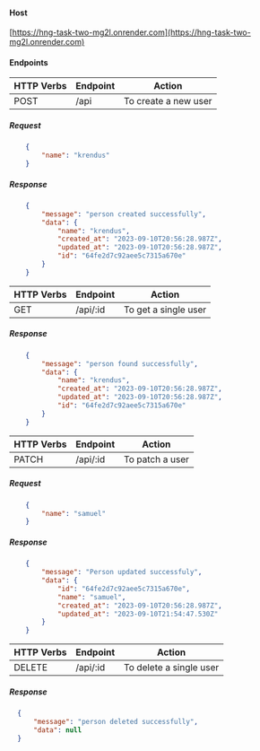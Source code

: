 #### Host
[https://hng-task-two-mg2l.onrender.com](https://hng-task-two-mg2l.onrender.com)
#### Endpoints
| HTTP Verbs | Endpoint | Action |
| --- | --- | --- |
| POST | /api | To create a new user |
##### Request

```json
    {
        "name": "krendus"
    }
```
##### Response
```json
    {
        "message": "person created successfully",
        "data": {
            "name": "krendus",
            "created_at": "2023-09-10T20:56:28.987Z",
            "updated_at": "2023-09-10T20:56:28.987Z",
            "id": "64fe2d7c92aee5c7315a670e"
        }
    }
```
| HTTP Verbs | Endpoint | Action |
| --- | --- | --- |
| GET | /api/:id | To get a single user |
##### Response
```json
    {
        "message": "person found successfully",
        "data": {
            "name": "krendus",
            "created_at": "2023-09-10T20:56:28.987Z",
            "updated_at": "2023-09-10T20:56:28.987Z",
            "id": "64fe2d7c92aee5c7315a670e"
        }
    }
```
| HTTP Verbs | Endpoint | Action |
| --- | --- | --- |
| PATCH | /api/:id | To patch a user |
##### Request
```json
    {
        "name": "samuel"
    }
```
##### Response
```json
    {
        "message": "Person updated successfuly",
        "data": {
            "id": "64fe2d7c92aee5c7315a670e",
            "name": "samuel",
            "created_at": "2023-09-10T20:56:28.987Z",
            "updated_at": "2023-09-10T21:54:47.530Z"
        }
    }
```
| HTTP Verbs | Endpoint | Action |
| --- | --- | --- |
| DELETE | /api/:id | To delete a single user |
##### Response
```json
  {
      "message": "person deleted successfully",
      "data": null
  }
```

